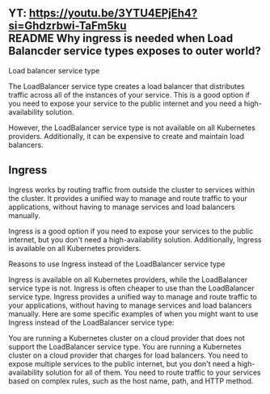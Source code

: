 YT: https://youtu.be/3YTU4EPjEh4?si=Ghdzrbwi-TaFm5ku  
README
Why ingress is needed when Load Balancder service types exposes to outer world?
---------------------------------------------

Load balancer service type

The LoadBalancer service type creates a load balancer that distributes traffic across all of the instances of your service. This is a good option if you need to expose your service to the public internet and you need a high-availability solution.

However, the LoadBalancer service type is not available on all Kubernetes providers. Additionally, it can be expensive to create and maintain load balancers.

Ingress
---------

Ingress works by routing traffic from outside the cluster to services within the cluster. It provides a unified way to manage and route traffic to your applications, without having to manage services and load balancers manually.

Ingress is a good option if you need to expose your services to the public internet, but you don't need a high-availability solution. Additionally, Ingress is available on all Kubernetes providers.

Reasons to use Ingress instead of the LoadBalancer service type

Ingress is available on all Kubernetes providers, while the LoadBalancer service type is not.
Ingress is often cheaper to use than the LoadBalancer service type.
Ingress provides a unified way to manage and route traffic to your applications, without having to manage services and load balancers manually.
Here are some specific examples of when you might want to use Ingress instead of the LoadBalancer service type:

You are running a Kubernetes cluster on a cloud provider that does not support the LoadBalancer service type.
You are running a Kubernetes cluster on a cloud provider that charges for load balancers.
You need to expose multiple services to the public internet, but you don't need a high-availability solution for all of them.
You need to route traffic to your services based on complex rules, such as the host name, path, and HTTP method.
